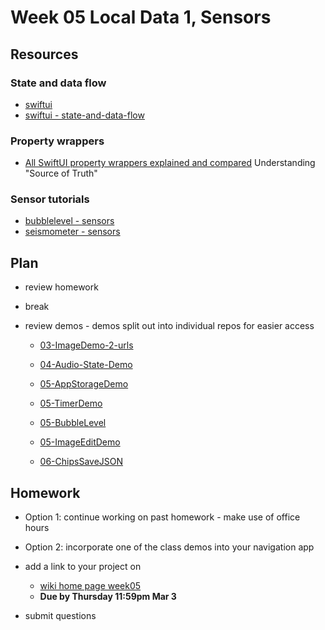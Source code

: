 # Week 05 Local Data 1, Sensors

## Resources

### State and data flow

- [swiftui](https://developer.apple.com/documentation/swiftui)
- [swiftui - state-and-data-flow](https://developer.apple.com/documentation/swiftui/state-and-data-flow)

### Property wrappers

- [All SwiftUI property wrappers explained and compared](https://www.hackingwithswift.com/quick-start/swiftui/all-swiftui-property-wrappers-explained-and-compared)
  Understanding "Source of Truth"

### Sensor tutorials

- [bubblelevel - sensors](https://developer.apple.com/tutorials/sample-apps/bubblelevel?language=swift)
- [seismometer - sensors](https://developer.apple.com/tutorials/sample-apps/seismometer?language=swift)

## Plan

- review homework

- break

- review demos - demos split out into individual repos for easier access

  - [03-ImageDemo-2-urls](https://github.com/mobilelabclass-itp/03-ImageDemo-2-urls)
  - [04-Audio-State-Demo](https://github.com/mobilelabclass-itp/04-Audio-State-Demo)

  - [05-AppStorageDemo](https://github.com/mobilelabclass-itp/05-AppStorageDemo)
  - [05-TimerDemo](https://github.com/mobilelabclass-itp/05-TimerDemo)

  - [05-BubbleLevel](https://github.com/mobilelabclass-itp/05-BubbleLevel)
  - [05-ImageEditDemo](https://github.com/mobilelabclass-itp/05-ImageEditDemo)
  - [06-ChipsSaveJSON](https://github.com/mobilelabclass-itp/06-ChipsSaveJSON)

## Homework

- Option 1: continue working on past homework - make use of office hours

- Option 2: incorporate one of the class demos into your navigation app

- add a link to your project on

  - [wiki home page week05](https://github.com/mobilelabclass-itp/content/wiki#week-05-homework)
  - **Due by Thursday 11:59pm Mar 3**

- submit questions
